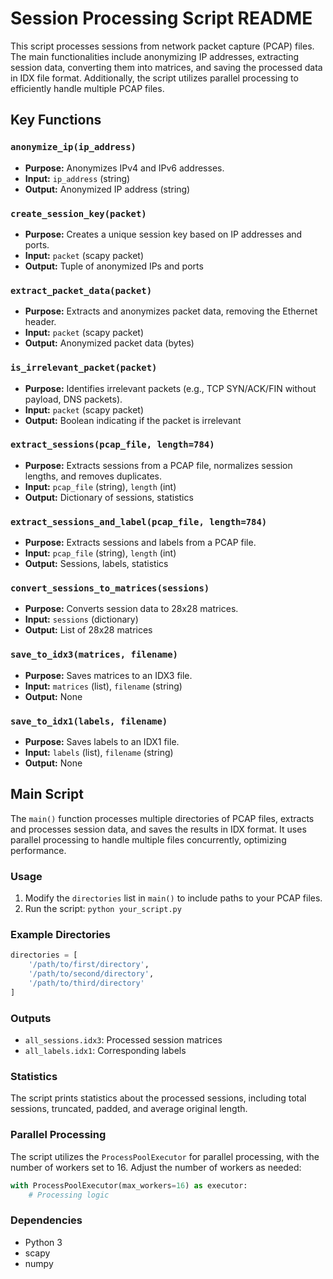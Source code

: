 # Session Processing Script README

This script processes sessions from network packet capture (PCAP) files. The main functionalities include anonymizing IP addresses, extracting session data, converting them into matrices, and saving the processed data in IDX file format. Additionally, the script utilizes parallel processing to efficiently handle multiple PCAP files.

## Key Functions

### `anonymize_ip(ip_address)`
- **Purpose:** Anonymizes IPv4 and IPv6 addresses.
- **Input:** `ip_address` (string)
- **Output:** Anonymized IP address (string)

### `create_session_key(packet)`
- **Purpose:** Creates a unique session key based on IP addresses and ports.
- **Input:** `packet` (scapy packet)
- **Output:** Tuple of anonymized IPs and ports

### `extract_packet_data(packet)`
- **Purpose:** Extracts and anonymizes packet data, removing the Ethernet header.
- **Input:** `packet` (scapy packet)
- **Output:** Anonymized packet data (bytes)

### `is_irrelevant_packet(packet)`
- **Purpose:** Identifies irrelevant packets (e.g., TCP SYN/ACK/FIN without payload, DNS packets).
- **Input:** `packet` (scapy packet)
- **Output:** Boolean indicating if the packet is irrelevant

### `extract_sessions(pcap_file, length=784)`
- **Purpose:** Extracts sessions from a PCAP file, normalizes session lengths, and removes duplicates.
- **Input:** `pcap_file` (string), `length` (int)
- **Output:** Dictionary of sessions, statistics

### `extract_sessions_and_label(pcap_file, length=784)`
- **Purpose:** Extracts sessions and labels from a PCAP file.
- **Input:** `pcap_file` (string), `length` (int)
- **Output:** Sessions, labels, statistics

### `convert_sessions_to_matrices(sessions)`
- **Purpose:** Converts session data to 28x28 matrices.
- **Input:** `sessions` (dictionary)
- **Output:** List of 28x28 matrices

### `save_to_idx3(matrices, filename)`
- **Purpose:** Saves matrices to an IDX3 file.
- **Input:** `matrices` (list), `filename` (string)
- **Output:** None

### `save_to_idx1(labels, filename)`
- **Purpose:** Saves labels to an IDX1 file.
- **Input:** `labels` (list), `filename` (string)
- **Output:** None

## Main Script

The `main()` function processes multiple directories of PCAP files, extracts and processes session data, and saves the results in IDX format. It uses parallel processing to handle multiple files concurrently, optimizing performance.

### Usage
1. Modify the `directories` list in `main()` to include paths to your PCAP files.
2. Run the script: `python your_script.py`

### Example Directories
```python
directories = [
    '/path/to/first/directory',
    '/path/to/second/directory',
    '/path/to/third/directory'
]
```
### Outputs
- `all_sessions.idx3`: Processed session matrices
- `all_labels.idx1`: Corresponding labels

### Statistics
The script prints statistics about the processed sessions, including total sessions, truncated, padded, and average original length.

### Parallel Processing
The script utilizes the `ProcessPoolExecutor` for parallel processing, with the number of workers set to 16. Adjust the number of workers as needed:
```python
with ProcessPoolExecutor(max_workers=16) as executor:
    # Processing logic
```
### Dependencies
- Python 3
- scapy
- numpy

